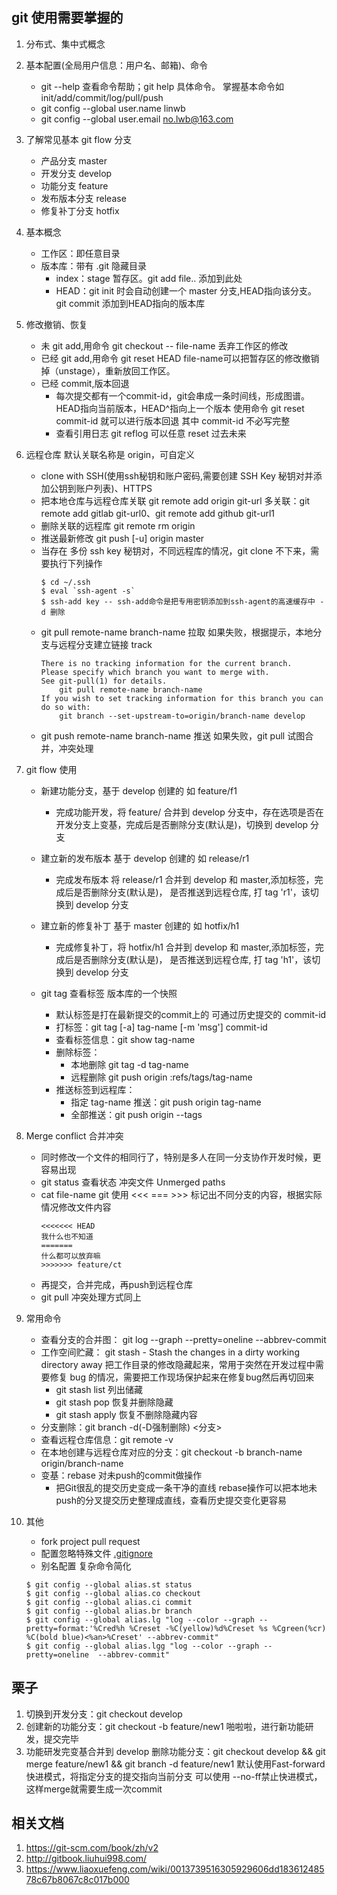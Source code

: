 git 使用需要掌握的
---

1. 分布式、集中式概念

2. 基本配置(全局用户信息：用户名、邮箱)、命令
	- git --help 查看命令帮助；git help 具体命令。 掌握基本命令如 init/add/commit/log/pull/push
	- git config --global user.name linwb
	- git config --global user.email no.lwb@163.com

3. 了解常见基本 git flow 分支
	- 产品分支 master
	- 开发分支 develop
	- 功能分支 feature
	- 发布版本分支 release
	- 修复补丁分支 hotfix

5. 基本概念
	- 工作区：即任意目录
	- 版本库：带有 .git 隐藏目录
		- index：stage 暂存区。git add file.. 添加到此处
		- HEAD：git init 时会自动创建一个 master 分支,HEAD指向该分支。git commit 添加到HEAD指向的版本库

4. 修改撤销、恢复
	- 未 git add,用命令 git checkout -- file-name 丢弃工作区的修改
	- 已经 git add,用命令 git reset HEAD file-name可以把暂存区的修改撤销掉（unstage），重新放回工作区。
	- 已经 commit,版本回退
		- 每次提交都有一个commit-id，git会串成一条时间线，形成图谱。HEAD指向当前版本，HEAD^指向上一个版本
		 使用命令 git reset commit-id 就可以进行版本回退 其中 commit-id 不必写完整
		- 查看引用日志 git reflog 可以任意 reset 过去未来

6. 远程仓库 默认关联名称是 origin，可自定义 
	- clone with SSH(使用ssh秘钥和账户密码,需要创建 SSH Key 秘钥对并添加公钥到账户列表)、HTTPS
	- 把本地仓库与远程仓库关联 git remote add origin git-url 多关联：git remote add gitlab git-url0、git remote add github git-url1
	- 删除关联的远程库 git remote rm origin
	- 推送最新修改 git push [-u] origin master
	- 当存在 多份 ssh key 秘钥对，不同远程库的情况，git clone 不下来，需要执行下列操作
        ```shell
        $ cd ~/.ssh
        $ eval `ssh-agent -s`
        $ ssh-add key -- ssh-add命令是把专用密钥添加到ssh-agent的高速缓存中 -d 删除
        ```
	- git pull remote-name branch-name 拉取 如果失败，根据提示，本地分支与远程分支建立链接 track
        ```
        There is no tracking information for the current branch.
        Please specify which branch you want to merge with.
        See git-pull(1) for details.
            git pull remote-name branch-name
        If you wish to set tracking information for this branch you can do so with:
            git branch --set-upstream-to=origin/branch-name develop
        ```
	- git push remote-name branch-name 推送 如果失败，git pull 试图合并，冲突处理

7. git flow 使用

	- 新建功能分支，基于 develop 创建的 如 feature/f1
		- 完成功能开发，将 feature/ 合并到 develop 分支中，存在选项是否在开发分支上变基，完成后是否删除分支(默认是)，切换到 develop 分支
		
	- 建立新的发布版本 基于 develop 创建的 如 release/r1 
		- 完成发布版本 将 release/r1 合并到 develop 和 master,添加标签，完成后是否删除分支(默认是)，
		是否推送到远程仓库, 打 tag 'r1'，该切换到 develop 分支
	- 建立新的修复补丁 基于 master 创建的 如 hotfix/h1
		- 完成修复补丁，将 hotfix/h1 合并到 develop 和 master,添加标签，完成后是否删除分支(默认是)，
		是否推送到远程仓库, 打 tag 'h1'，该切换到 develop 分支
	- git tag 查看标签 版本库的一个快照
		- 默认标签是打在最新提交的commit上的 可通过历史提交的 commit-id 
		- 打标签：git tag [-a] tag-name [-m 'msg'] commit-id
		- 查看标签信息：git show tag-name
		- 删除标签：
			- 本地删除 git tag -d tag-name 
			- 远程删除 git push origin :refs/tags/tag-name
		- 推送标签到远程库：
			- 指定 tag-name 推送：git push origin tag-name
			- 全部推送：git push origin --tags

8. Merge conflict 合并冲突
    - 同时修改一个文件的相同行了，特别是多人在同一分支协作开发时候，更容易出现
	- git status 查看状态 冲突文件 Unmerged paths
	- cat file-name git 使用 <<< === >>> 标记出不同分支的内容，根据实际情况修改文件内容
		```
		<<<<<<< HEAD
		我什么也不知道
		=======
		什么都可以放弃嘛
		>>>>>>> feature/ct
		```
	- 再提交，合并完成，再push到远程仓库
	- git pull 冲突处理方式同上

9. 常用命令
	- 查看分支的合并图： git log --graph --pretty=oneline --abbrev-commit
	- 工作空间贮藏： git stash - Stash the changes in a dirty working directory away 把工作目录的修改隐藏起来，常用于突然在开发过程中需要修复 bug 的情况，需要把工作现场保护起来在修复bug然后再切回来
		- git stash list 列出储藏
		- git stash pop 恢复并删除隐藏
		- git stash apply 恢复不删除隐藏内容
	- 分支删除：git branch -d(-D强制删除) <分支>
	- 查看远程仓库信息：git remote -v
	- 在本地创建与远程仓库对应的分支：git checkout -b branch-name origin/branch-name
	- 变基：rebase 对未push的commit做操作
		- 把Git很乱的提交历史变成一条干净的直线 rebase操作可以把本地未push的分叉提交历史整理成直线，查看历史提交变化更容易

10. 其他
	- fork project pull request
	- 配置忽略特殊文件 [.gitignore](https://github.com/github/gitignore)
	- 别名配置 复杂命令简化
	```
	$ git config --global alias.st status
	$ git config --global alias.co checkout
	$ git config --global alias.ci commit
	$ git config --global alias.br branch
	$ git config --global alias.lg "log --color --graph --pretty=format:'%Cred%h %Creset -%C(yellow)%d%Creset %s %Cgreen(%cr) %C(bold blue)<%an>%Creset' --abbrev-commit"
	$ git config --global alias.lgg "log --color --graph --pretty=oneline  --abbrev-commit"
	```


栗子
---
1. 切换到开发分支：git checkout develop
2. 创建新的功能分支：git checkout -b feature/new1 啪啦啦，进行新功能研发，提交完毕
3. 功能研发完变基合并到 develop 删除功能分支：git checkout develop && git merge feature/new1 && git branch -d feature/new1
默认使用Fast-forward快进模式，将指定分支的提交指向当前分支 可以使用 --no-ff禁止快进模式，这样merge就需要生成一次commit


相关文档
---
1. https://git-scm.com/book/zh/v2
2. http://gitbook.liuhui998.com/
3. https://www.liaoxuefeng.com/wiki/0013739516305929606dd18361248578c67b8067c8c017b000